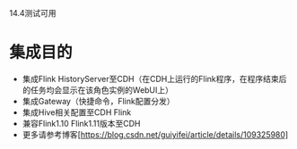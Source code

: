 14.4测试可用

# 集成目的

- 集成Flink HistoryServer至CDH（在CDH上运行的Flink程序，在程序结束后的任务均会显示在该角色实例的WebUI上）
- 集成Gateway（快捷命令，Flink配置分发）
- 集成Hive相关配置至CDH Flink
- 兼容Flink1.10 Flink1.11版本至CDH
- 更多请参考博客[https://blog.csdn.net/guiyifei/article/details/109325980]
